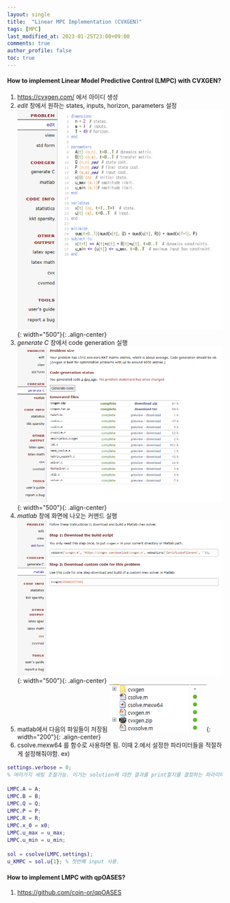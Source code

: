 ```yaml
---
layout: single
title:  "Linear MPC Implementation (CVXGEN)"
tags: [MPC]
last_modified_at: 2023-01-25T23:00+09:00
comments: true
author_profile: false
toc: true
---
```



#### How to implement Linear Model Predictive Control (LMPC) with CVXGEN?

1. https://cvxgen.com/ 에서 아이디 생성
2. *edit* 창에서 원하는 states, inputs, horizon, parameters 설정
    ![title](/fig/cvxgen1.png){: width="500"}{: .align-center}
3. *generate C* 창에서 code generation 실행
    ![title](/fig/cvxgen2.png){: width="500"}{: .align-center}
4. *matlab* 창에 화면에 나오는 커맨드 실행
    ![title](/fig/cvxgen3.png){: width="500"}{: .align-center}
5. matlab에서 다음의 파일들이 저장됨
    ![title](/fig/cvxgen4.png){: width="200"}{: .align-center}
6. csolve.mexw64 를 함수로 사용하면 됨. 이때 2.에서 설정한 파라미터들을 적절하게 설정해줘야함.
ex) 

```matlab
settings.verbose = 0; 
% 여러가지 세팅 조절가능. 이거는 solution에 대한 결과를 print할지를 결정하는 파라미터.

LMPC.A = A;
LMPC.B = B;
LMPC.Q = Q;
LMPC.P = P;
LMPC.R = R;
LMPC.x_0 = x0;
LMPC.u_max = u_max;
LMPC.u_min = u_min;

sol = csolve(LMPC,settings);
u_KMPC = sol.u{1}; % 첫번째 input 사용.

```




#### How to implement LMPC with qpOASES?

1. https://github.com/coin-or/qpOASES

```matlab

```